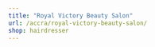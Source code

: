 ```yaml
---
title: "Royal Victory Beauty Salon"
url: /accra/royal-victory-beauty-salon/
shop: hairdresser
---
```

